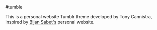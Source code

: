 #tumble

This is a personal website Tumblr theme developed by Tony Cannistra, inspired by [Bijan Sabet's](http://www.bijansabet.com) personal website. 
